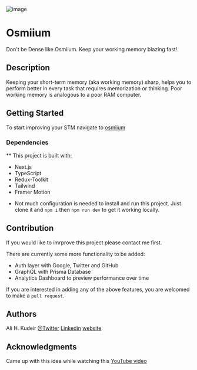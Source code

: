 ![image](https://user-images.githubusercontent.com/43238519/172029745-9b9051d8-efe6-43d2-9d83-250e9497f73d.png)


# Osmiium

 Don't be Dense like Osmiium. Keep your working memory blazing fast!.

## Description

Keeping your short-term memory (aka working memory) sharp, helps you to perform better in every task that requires memorization or thinking. Poor working memory is analogous to a poor RAM computer.

## Getting Started

To start improving your STM navigate to [osmiium](https://osmiium.vercel.app/)

### Dependencies

** This project is built with:
- Next.js
- TypeScript
- Redux-Toolkit
- Tailwind
- Framer Motion
* Not much configuration is needed to install and run this project. Just clone it and `npm i` then `npm run dev` to get it working locally.




## Contribution

If you would like to imrprove this project please contact me first.

There are currently some more functionality to be added:

- Auth layer with Google, Twitter and GitHub
- GraphQL with Prisma Database
- Analytics Dashboard to preview performance over time

If you are interested in adding any of the above features, you are welcomed to make a `pull request`.


## Authors

Ali H. Kudeir
[@Twitter](https://twitter.com/kalideir)
[Linkedin](https://linkedin.com/in/ali-h-kudeir)
[website](https://alihkudeir.com)


## Acknowledgments

Came up with this idea while watching this [YouTube video](https://www.youtube.com/watch?v=npp7-Rsa-Bk)
